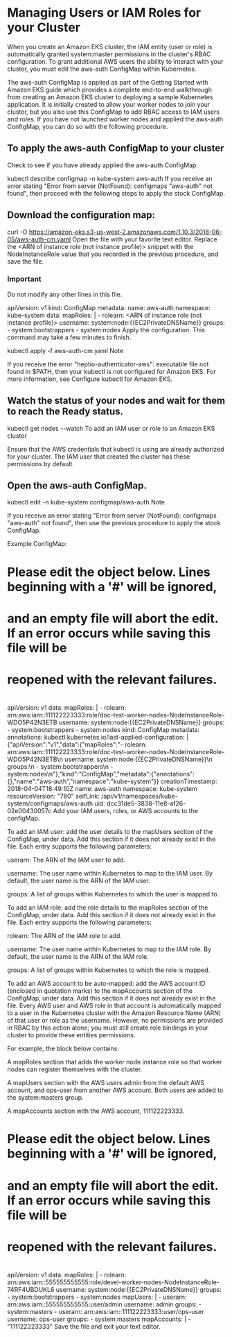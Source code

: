 # Managing Users or IAM Roles for your Cluster
When you create an Amazon EKS cluster, the IAM entity (user or role) is automatically granted system:master permissions in the cluster's RBAC configuration. To grant additional AWS users the ability to interact with your cluster, you must edit the aws-auth ConfigMap within Kubernetes.

The aws-auth ConfigMap is applied as part of the Getting Started with Amazon EKS guide which provides a complete end-to-end walkthrough from creating an Amazon EKS cluster to deploying a sample Kubernetes application. It is initially created to allow your worker nodes to join your cluster, but you also use this ConfigMap to add RBAC access to IAM users and roles. If you have not launched worker nodes and applied the aws-auth ConfigMap, you can do so with the following procedure.

## To apply the aws-auth ConfigMap to your cluster

Check to see if you have already applied the aws-auth ConfigMap.

kubectl describe configmap -n kube-system aws-auth
If you receive an error stating "Error from server (NotFound): configmaps "aws-auth" not found", then proceed with the following steps to apply the stock ConfigMap.

## Download the configuration map:

curl -O https://amazon-eks.s3-us-west-2.amazonaws.com/1.10.3/2018-06-05/aws-auth-cm.yaml
Open the file with your favorite text editor. Replace the <ARN of instance role (not instance profile)> snippet with the NodeInstanceRole value that you recorded in the previous procedure, and save the file.

### Important

Do not modify any other lines in this file.

apiVersion: v1
kind: ConfigMap
metadata:
  name: aws-auth
  namespace: kube-system
data:
  mapRoles: |
    - rolearn: <ARN of instance role (not instance profile)>
      username: system:node:{{EC2PrivateDNSName}}
      groups:
        - system:bootstrappers
        - system:nodes
Apply the configuration. This command may take a few minutes to finish.

kubectl apply -f aws-auth-cm.yaml
Note

If you receive the error "heptio-authenticator-aws": executable file not found in $PATH, then your kubectl is not configured for Amazon EKS. For more information, see Configure kubectl for Amazon EKS.

## Watch the status of your nodes and wait for them to reach the Ready status.

kubectl get nodes --watch
To add an IAM user or role to an Amazon EKS cluster

Ensure that the AWS credentials that kubectl is using are already authorized for your cluster. The IAM user that created the cluster has these permissions by default.

## Open the aws-auth ConfigMap.

kubectl edit -n kube-system configmap/aws-auth
Note

If you receive an error stating "Error from server (NotFound): configmaps "aws-auth" not found", then use the previous procedure to apply the stock ConfigMap.

Example ConfigMap:

# Please edit the object below. Lines beginning with a '#' will be ignored,
# and an empty file will abort the edit. If an error occurs while saving this file will be
# reopened with the relevant failures.
#
apiVersion: v1
data:
  mapRoles: |
    - rolearn: arn:aws:iam::111122223333:role/doc-test-worker-nodes-NodeInstanceRole-WDO5P42N3ETB
      username: system:node:{{EC2PrivateDNSName}}
      groups:
        - system:bootstrappers
        - system:nodes
kind: ConfigMap
metadata:
  annotations:
    kubectl.kubernetes.io/last-applied-configuration: |
      {"apiVersion":"v1","data":{"mapRoles":"- rolearn: arn:aws:iam::111122223333:role/doc-test-worker-nodes-NodeInstanceRole-WDO5P42N3ETB\n  username: system:node:{{EC2PrivateDNSName}}\n  groups:\n    - system:bootstrappers\n    - system:nodes\n"},"kind":"ConfigMap","metadata":{"annotations":{},"name":"aws-auth","namespace":"kube-system"}}
  creationTimestamp: 2018-04-04T18:49:10Z
  name: aws-auth
  namespace: kube-system
  resourceVersion: "780"
  selfLink: /api/v1/namespaces/kube-system/configmaps/aws-auth
  uid: dcc31de5-3838-11e8-af26-02e00430057c
Add your IAM users, roles, or AWS accounts to the configMap.

To add an IAM user: add the user details to the mapUsers section of the ConfigMap, under data. Add this section if it does not already exist in the file. Each entry supports the following parameters:

userarn: The ARN of the IAM user to add.

username: The user name within Kubernetes to map to the IAM user. By default, the user name is the ARN of the IAM user.

groups: A list of groups within Kubernetes to which the user is mapped to.

To add an IAM role: add the role details to the mapRoles section of the ConfigMap, under data. Add this section if it does not already exist in the file. Each entry supports the following parameters:

rolearn: The ARN of the IAM role to add.

username: The user name within Kubernetes to map to the IAM role. By default, the user name is the ARN of the IAM role.

groups: A list of groups within Kubernetes to which the role is mapped.

To add an AWS account to be auto-mapped: add the AWS account ID (enclosed in quotation marks) to the mapAccounts section of the ConfigMap, under data. Add this section if it does not already exist in the file. Every AWS user and AWS role in that account is automatically mapped to a user in the Kubernetes cluster with the Amazon Resource Name (ARN) of that user or role as the username. However, no permissions are provided in RBAC by this action alone; you must still create role bindings in your cluster to provide these entities permissions.

For example, the block below contains:

A mapRoles section that adds the worker node instance role so that worker nodes can register themselves with the cluster.

A mapUsers section with the AWS users admin from the default AWS account, and ops-user from another AWS account. Both users are added to the system:masters group.

A mapAccounts section with the AWS account, 111122223333.

# Please edit the object below. Lines beginning with a '#' will be ignored,
# and an empty file will abort the edit. If an error occurs while saving this file will be
# reopened with the relevant failures.
#
apiVersion: v1
data:
  mapRoles: |
    - rolearn: arn:aws:iam::555555555555:role/devel-worker-nodes-NodeInstanceRole-74RF4UBDUKL6
      username: system:node:{{EC2PrivateDNSName}}
      groups:
        - system:bootstrappers
        - system:nodes
  mapUsers: |
    - userarn: arn:aws:iam::555555555555:user/admin
      username: admin
      groups:
        - system:masters
    - userarn: arn:aws:iam::111122223333:user/ops-user
      username: ops-user
      groups:
        - system:masters
  mapAccounts: |
    - "111122223333"
Save the file and exit your text editor.
